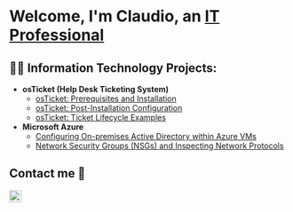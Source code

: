 <h1>Welcome, I'm Claudio, an <a href="https://www.linkedin.com/in/claudio-suarez-b4b684207/">IT Professional</a></h1>

<h2>👨‍💻 Information Technology Projects:</h2>

- <b>osTicket (Help Desk Ticketing System)</b>
  - [osTicket: Prerequisites and Installation](https://github.com/Claudehub/osticket-prereqs)
  - [osTicket: Post-Installation Configuration](https://github.com/Claudehub/post-install-config)
  - [osTicket: Ticket Lifecycle Examples](https://github.com/Claudehub/ticket-lifecycle)
- <b>Microsoft Azure</b>
  - [Configuring On-premises Active Directory within Azure VMs](https://github.com/Claudio/configure-ad)
  - [Network Security Groups (NSGs) and Inspecting Network Protocols](https://github.com/Claudio/azure-network-protocols)

<h2>Contact me 💬</h2>

[<img align="left" alt="Josh | LinkedIn" width="22px" src="https://cdn.jsdelivr.net/npm/simple-icons@v3/icons/linkedin.svg" />][linkedin]

[linkedin]: https://linkedin.com
